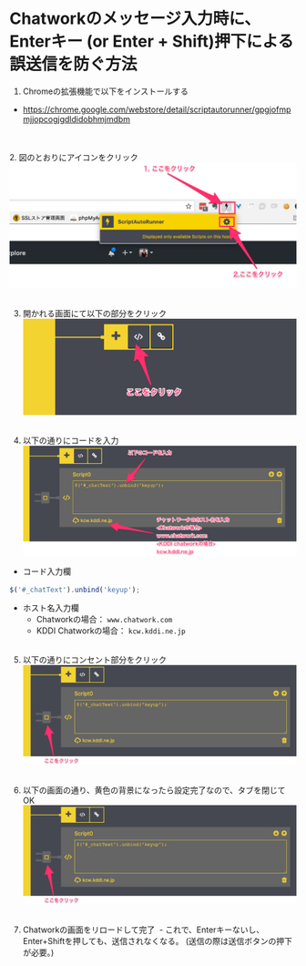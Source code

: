 # Chatworkのメッセージ入力時に、Enterキー (or Enter + Shift)押下による誤送信を防ぐ方法

1. Chromeの拡張機能で以下をインストールする
 - https://chrome.google.com/webstore/detail/scriptautorunner/gpgjofmpmjjopcogjgdldidobhmjmdbm

<br><br>
2. 図のとおりにアイコンをクリック
![aaaa](image1.png)
<br><br>

3. 開かれる画面にて以下の部分をクリック
![aaaa](image2.png)
<br><br>

4. 以下の通りにコードを入力
![aaaa](image3.png)

 - コード入力欄  
 ```javascript
 $('#_chatText').unbind('keyup');
 ```

 - ホスト名入力欄  
   - Chatworkの場合： `www.chatwork.com`  
   - KDDI Chatworkの場合： `kcw.kddi.ne.jp`
<br><br>

5. 以下の通りにコンセント部分をクリック
![aaaa](image4.png)
<br><br>

6. 以下の画面の通り、黄色の背景になったら設定完了なので、タブを閉じてOK
![aaaa](image4.png)
<br><br>

7. Chatworkの画面をリロードして完了
  - これで、Enterキーないし、Enter+Shiftを押しても、送信されなくなる。 (送信の際は送信ボタンの押下が必要。)

